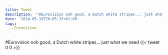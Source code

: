 ```yaml
---
title: Tweet
description: '"#Eurovision ooh good, a Dutch white stripes... just what we need"'
date: '2014-05-10T20:05:37+01:00'
tags:
  - Eurovision
---
```

#Eurovision ooh good, a Dutch white stripes... just what we need
      {{< tweet 0 0 >}}
    
